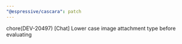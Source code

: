 ```yaml
---
"@espressive/cascara": patch
---
```


chore(DEV-20497) [Chat] Lower case image attachment type before evaluating
